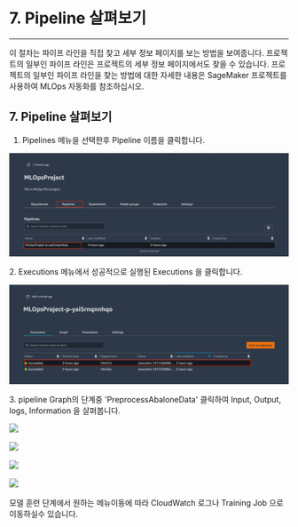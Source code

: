 # 7. Pipeline 살펴보기

***

이 절차는 파이프 라인을 직접 찾고 세부 정보 페이지를 보는 방법을 보여줍니다. 프로젝트의 일부인 파이프 라인은 프로젝트의 세부 정보 페이지에서도 찾을 수 있습니다. 프로젝트의 일부인 파이프 라인을 찾는 방법에 대한 자세한 내용은 SageMaker 프로젝트를 사용하여 MLOps 자동화를 참조하십시오.&#x20;

## 7. Pipeline 살펴보기

1. Pipelines 메뉴을 선택한후 Pipeline 이름을 클릭합니다.

![](<../.gitbook/assets/Screen Shot 2021-04-01 at 8.44.49 PM.png>)

2\. Executions 메뉴에서 성공적으로 실행된 Executions 을 클릭합니다.

![](<../.gitbook/assets/Screen Shot 2021-04-01 at 8.47.40 PM (1).png>)

3\. pipeline Graph의 단계중 'PreprocessAbaloneData' 클릭하여 Input, Output, logs, Information 을 살펴봅니다.

![](<../.gitbook/assets/스크린샷 2022-01-20 오후 3.02.49.png>)

![](<../.gitbook/assets/스크린샷 2022-01-20 오후 3.58.53.png>)

![](<../.gitbook/assets/스크린샷 2022-01-20 오후 3.59.08.png>)

![](<../.gitbook/assets/스크린샷 2022-01-20 오후 4.06.36.png>)

모델 훈련 단계에서 원하는 메뉴이동에 따라 CloudWatch 로그나 Training Job 으로 이동하실수 있습니다.

